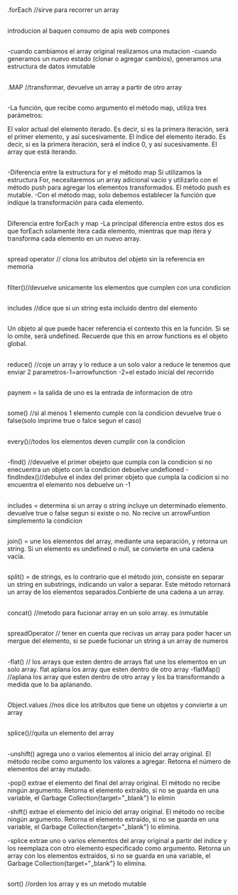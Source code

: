 ##
.forEach //sirve para recorrer un array

##
introducion al baquen 
consumo de apis
web compones
##
-cuando cambiamos el array original realizamos una mutacion
-cuando generamos un nuevo estado (clonar o agregar cambios), generamos una estructura de datos inmutable
##
.MAP //transformar, devuelve un array a partir de otro array
##
-La función, que recibe como argumento el método map, utiliza tres parámetros:

El valor actual del elemento iterado. Es decir, si es la primera iteración, será el primer elemento, y así sucesivamente.
El índice del elemento iterado. Es decir, si es la primera iteración, será el índice 0, y así sucesivamente.
El array que está iterando.
##
-Diferencia entre la estructura for y el método map
Si utilizamos la estructura For, necesitaremos un array adicional vacío y utilizarlo con el método push para agregar los elementos transformados. El método push es mutable.
-Con el método map, solo debemos establecer la función que indique la transformación para cada elemento.
##
Diferencia entre forEach y map
-La principal diferencia entre estos dos es que forEach solamente itera cada elemento, mientras que map itera y transforma cada elemento en un nuevo array.
##
spread operator // clona los atributos del objeto sin la referencia en memoria
##
filter()//devuelve unicamente los elementos que cumplen con una condicion
##
includes //dice que si un string esta incluido dentro del elemento
##
Un objeto al que puede hacer referencia el contexto this en la función. Si se lo omite, será undefined. Recuerde que this en arrow functions es el objeto global.
##
reduce() //coje un array y lo reduce a un solo valor
a reduce le tenemos que enviar 2 parametros-1=arrowfunction -2=el estado inicial del recorrido
##
paynem = la salida de uno es la entrada de informacion de otro

##
some() //si al menos 1 elemento cumple con la condicion devuelve true o false(solo imprime true o falce segun el caso)
##
every()//todos los elementos deven cumplir con la condicion
##
-find() //devuelve el primer obejeto que cumpla con la condicion
si no enecuentra un objeto con la condicion debuelve undefioned
-findIndex()//debulve el index del primer objeto que cumpla la codicion
si no encuentra el elemento nos debuelve un -1

##
includes = determina si un array o string incluye un determinado elemento. devuelve true o false segun si existe o no.
No recive un arrowFuntion simplemento la condicion 
##
join() = une los elementos del array, mediante una separación, y retorna un string. Si un elemento es undefined o null, se convierte en una cadena vacía.
##
split() = de strings, es lo contrario que el método join, consiste en separar un string en substrings, indicando un valor a separar. Este método retornará un array de los elementos separados.Conbierte de una cadena a un array.

##
concat() //metodo para fucionar array en un solo array. es inmutable 

##
spreadOperator // tener en cuenta que recivas un array para poder hacer un mergue del elemento, si se puede fucionar un string a un array de numeros

##
-flat() // los arrays que esten dentro de arrays flat une los elementos en un solo array.
flat aplana los array que esten dentro de otro array
-flatMap() //aplana los array que esten dentro de otro array y los ba transformando a medida que lo ba aplanando.

## 
Object.values //nos dice los atributos que tiene un objetos y convierte a un array

##
splice()//quita un elemento del array 

##
-unshift() agrega uno o varios elementos al inicio del array original. El método recibe como argumento los valores a agregar. Retorna el número de elementos del array mutado.

-pop() extrae el elemento del final del array original. El método no recibe ningún argumento. Retorna el elemento extraído, si no se guarda en una variable, el Garbage Collection{target="_blank"} lo elimin

-shift() extrae el elemento del inicio del array original. El método no recibe ningún argumento. Retorna el elemento extraído, si no se guarda en una variable, el Garbage Collection{target="_blank"} lo elimina.

-splice extrae uno o varios elementos del array original a partir del índice y los reemplaza con otro elemento especificado como argumento. Retorna un array con los elementos extraídos, si no se guarda en una variable, el Garbage Collection{target="_blank"} lo elimina.




##
sort() //orden los array y es un metodo mutable


<!-- 
1.
¿El método forEach es el recomendado para filtrar elementos de un array?
Falso


2.mal----------
¿Por qué el siguiente código cambia el estado original del array?

const array = [{age: 1}, {age:2}]; 
const rta = array.map(item => {   
  item.name = 'My name';
  return item; 
})
Porque al trabajar con objetos se está modificando la referencia en memoria.


3.
¿Filter es un método que cambia el estado original de un array?
Falso


4.
¿Cuál es el resultado del siguiente código?

const array = ['a', 'bb', 'ccc']; 
const rta = array.map(item => item.length);
[ 1, 2, 3 ]


5.
Si quiero obtener la suma de todos los valores de este array [1,1,1,1,1], ¿cuál es el código que lo va a resolver?

const array = [1,1,1,1,1]; 
const rta = array.reduce((total, item) => total + item, 0)


6.
¿Reduce es un método que NO cambia el estado original de un array?
verdadero


7.
¿Cuál de estos métodos me retorna un true si alguno de los elementos del array tiene este emoji 🐸?

const array = ['🐸','🐱','🐹']; 
const rta = array.some(item => item === '🐸')


8.
¿Cuál de estos métodos me retorna la posición del array en donde está el emoji 🐸?
const array = ['🐸','🐱','🐹']; 
const rta = array.findIndex(item => item === '🐸'); 


9.
¿Cuál es el resultado del siguiente código?

const array = [['🐸','🐱'],'🐹', ['🐯']]; 
const rta = array.flat();
[ '🐸', '🐱', '🐹', '🐯' ]


10.
¿Sort es un método que cambia el estado original de un array?
Verdadero


11.
¿Cuál es una forma de copiar los elementos de un array sin tener problemas de mutabilidad?
const listA = [1,2,2,4]; 
const newList = [...listA];


12.
¿Cuál de los siguientes códigos ordena este array [11,1,13,99,8] de menor a mayor?

const array = [11,1,13,99,8]; 
array.sort((a,b) => a < b);
 -->